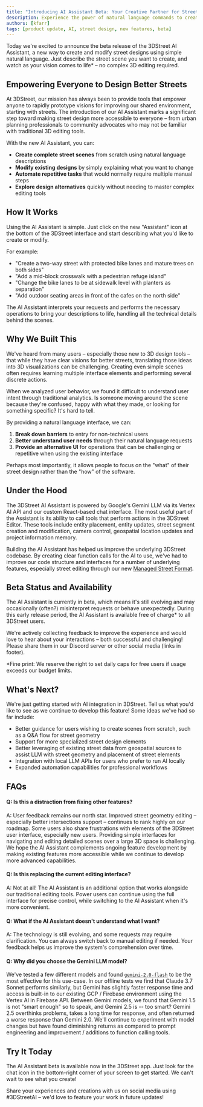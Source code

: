 ```yaml
---
title: "Introducing AI Assistant Beta: Your Creative Partner for Street Design"
description: Experience the power of natural language commands to create, modify, and automate street designs in 3DStreet with our new AI Assistant.
authors: [kfarr]
tags: [product update, AI, street design, new features, beta]
---
```


<!-- ![Screenshot showing the 3DStreet AI Assistant interface with an example conversation](./images/2025-05-22/ai-assistant-beta-header.webp) -->

Today we're excited to announce the beta release of the 3DStreet AI Assistant, a new way to create and modify street designs using simple natural language. Just describe the street scene you want to create, and watch as your vision comes to life* – no complex 3D editing required.

<!-- truncate -->

## Empowering Everyone to Design Better Streets

At 3DStreet, our mission has always been to provide tools that empower anyone to rapidly prototype visions for improving our shared environment, starting with streets. The introduction of our AI Assistant marks a significant step toward making street design more accessible to everyone – from urban planning professionals to community advocates who may not be familiar with traditional 3D editing tools.
<!-- 
![Example of a street scene created using a simple text prompt](./images/2025-05-22/example-ai-generated-street.webp) -->

With the new AI Assistant, you can:

- **Create complete street scenes** from scratch using natural language descriptions
- **Modify existing designs** by simply explaining what you want to change
- **Automate repetitive tasks** that would normally require multiple manual steps
- **Explore design alternatives** quickly without needing to master complex editing tools

## How It Works

Using the AI Assistant is simple. Just click on the new "Assistant" icon at the bottom of the 3DStreet interface and start describing what you'd like to create or modify. 

For example:

- "Create a two-way street with protected bike lanes and mature trees on both sides"
- "Add a mid-block crosswalk with a pedestrian refuge island"
- "Change the bike lanes to be at sidewalk level with planters as separation"
- "Add outdoor seating areas in front of the cafes on the north side"

The AI Assistant interprets your requests and performs the necessary operations to bring your descriptions to life, handling all the technical details behind the scenes.

## Why We Built This

We've heard from many users – especially those new to 3D design tools – that while they have clear visions for better streets, translating those ideas into 3D visualizations can be challenging. Creating even simple scenes often requires learning multiple interface elements and performing several discrete actions.

When we analyzed user behavior, we found it difficult to understand user intent through traditional analytics. Is someone moving around the scene because they're confused, happy with what they made, or looking for something specific? It's hard to tell.

By providing a natural language interface, we can:

1. **Break down barriers** to entry for non-technical users
2. **Better understand user needs** through their natural language requests
3. **Provide an alternative UI** for operations that can be challenging or repetitive when using the existing interface

Perhaps most importantly, it allows people to focus on the "what" of their street design rather than the "how" of the software.

## Under the Hood

The 3DStreet AI Assistant is powered by Google's Gemini LLM via its Vertex AI API and our custom React-based chat interface. The most useful part of the Assistant is its ability to call tools that perform actions in the 3DStreet Editor. These tools include entity placement, entity updates, street segment creation and modification, camera control, geospatial location updates and project information memory.

Building the AI Assistant has helped us improve the underlying 3DStreet codebase. By creating clear function calls for the AI to use, we've had to improve our code structure and interfaces for a number of underlying features, especially street editing through our new [Managed Street Format](/docs/managed-street/overview-managed-street).

## Beta Status and Availability

The AI Assistant is currently in beta, which means it's still evolving and may occasionally (often?) misinterpret requests or behave unexpectedly. During this early release period, the AI Assistant is available free of charge* to all 3DStreet users.

We're actively collecting feedback to improve the experience and would love to hear about your interactions – both successful and challenging! Please share them in our Discord server or other social media (links in footer).

*Fine print: We reserve the right to set daily caps for free users if usage exceeds our budget limits.

## What's Next?

We're just getting started with AI integration in 3DStreet. Tell us what you'd like to see as we continue to develop this feature! Some ideas we've had so far include:

- Better guidance for users wishing to create scenes from scratch, such as a Q&A flow for street geometry
- Support for more specialized street design elements
- Better leveraging of existing street data from geospatial sources to assist LLM with street geometry and placement of street elements
- Integration with local LLM APIs for users who prefer to run AI locally
- Expanded automation capabilities for professional workflows

## FAQs

#### Q: Is this a distraction from fixing other features?
A: User feedback remains our north star. Improved street geometry editing – especially better intersections support – continues to rank highly on our roadmap. Some users also share frustrations with elements of the 3DStreet user interface, especially new users. Providing simple interfaces for navigating and editing detailed scenes over a large 3D space is challenging. We hope the AI Assistant complements ongoing feature development by making existing features more accessible while we continue to develop more advanced capabilities.

#### Q: Is this replacing the current editing interface?  
A: Not at all! The AI Assistant is an additional option that works alongside our traditional editing tools. Power users can continue using the full interface for precise control, while switching to the AI Assistant when it's more convenient.

#### Q: What if the AI Assistant doesn't understand what I want?  
A: The technology is still evolving, and some requests may require clarification. You can always switch back to manual editing if needed. Your feedback helps us improve the system's comprehension over time.

#### Q: Why did you choose the Gemini LLM model?  
We've tested a few different models and found [`gemini-2.0-flash`](https://blog.google/technology/google-deepmind/google-gemini-ai-update-december-2024/) to be the most effective for this use-case. In our offline tests we find that Claude 3.7 Sonnet performs similarly, but Gemini has slightly faster response time and access is built-in to our existing GCP / Firebase environment using the Vertex AI in Firebase API. Between Gemini models, we found that Gemini 1.5 is not "smart enough" so to speak, and Gemini 2.5 is -- too smart? Gemini 2.5 overthinks problems, takes a long time for response, and often returned a worse response than Gemini 2.0. We'll continue to experiment with model changes but have found diminishing returns as compared to prompt engineering and improvement / additions to function calling tools.

## Try It Today

The AI Assistant beta is available now in the 3DStreet app. Just look for the chat icon in the bottom-right corner of your screen to get started. We can't wait to see what you create!

<!-- ![Animated GIF showing a simple interaction with the AI Assistant](./images/2025-05-22/ai-assistant-demo.gif) -->

Share your experiences and creations with us on social media using #3DStreetAI – we'd love to feature your work in future updates!
